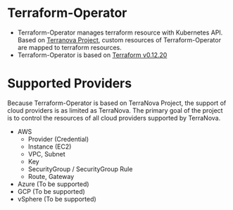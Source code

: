 # Terraform-Operator
* Terraform-Operator manages terraform resource with Kubernetes API. Based on [Terranova Project](https://github.com/johandry/terranova), custom resources of Terraform-Operator are mapped to terraform resources.
* Terraform-Operator is based on [Terraform v0.12.20](https://releases.hashicorp.com/terraform/0.12.20)

# Supported Providers
Because Terraform-Operator is based on TerraNova Project, the support of cloud providers is as limited as TerraNova.
The primary goal of the project is to control the resources of all cloud providers supported by TerraNova.

* AWS
  * Provider (Credential)
  * Instance (EC2)
  * VPC, Subnet
  * Key
  * SecurityGroup / SecurityGroup Rule
  * Route, Gateway
* Azure (To be supported)
* GCP (To be supported)
* vSphere (To be supported)
